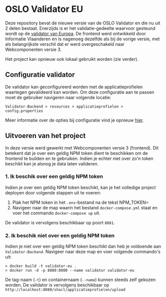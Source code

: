 # OSLO Validator EU

Deze repository bevat de nieuwe versie van de OSLO Validator en die nu uit 2 delen bestaat. Enerzijds is er het validatie-gedeelte waarvoor gesteund wordt op de [validator van Europa](https://www.itb.ec.europa.eu/docs/guides/latest/validatingRDF/index.html#). De frontend werd ontwikkeld door Informatie Vlaanderen en is nagenoeg dezelfde als bij de vorige versie, met als belangrijkste verschil dat er werd overgeschakeld naar Webcomponenten versie 3.

Het project kan opnieuw ook lokaal gebruikt worden (zie verder). 

## Configuratie validator

De validator kan geconfigureerd worden met de applicatieprofielen waartegen gevalideerd kan worden. Om deze configuratie aan te passen moet de gebruiker navigeren naar volgende locatie:
```
Validator-Backend > resources > applicatieprofielen > config.properties
```

Meer informatie over de opties bij configuratie vind je opnieuw [hier](https://www.itb.ec.europa.eu/docs/guides/latest/validatingRDF/index.html#).

## Uitvoeren van het project

In deze versie werd gewerkt met Webcomponenten versie 3 (frontend). Dit betekent dat je over een geldig NPM token dient te beschikken om de frontend te builden en te gebruiken. Indien je echter niet over zo'n token beschikt kan je alsnog je data laten valideren.

### 1. Ik beschik over een geldig NPM token

Indien je over een geldig NPM token beschikt, kan je het volledige project deployen door volgende stappen uit te voeren:
1. Plak het NPM token in het `.env`-bestand na de tekst NPM_TOKEN=
1. Navigeer naar de map waarin het bestand `docker-compose.yml` staat en voer het commando `docker-compose up` uit. 

De validator is vervolgens beschikbaar op poort `8081`.

### 2. Ik beschik niet over een geldig NPM token

Indien je niet over een geldig NPM token beschikt dan heb je voldoende aan `Validator-Backend`. Navigeer naar deze map en voer volgende commando's uit:
```
> docker build -t validator-eu .
> docker run -d -p 8080:8080 --name validator validator-eu
```

De tag-naam (`-t`) en containernaam (`--name`) kunnen steeds zelf gekozen worden. De validator is vervolgens beschikbaar op `http://localhost:8080/shacl/applicatieprofielen/upload`
